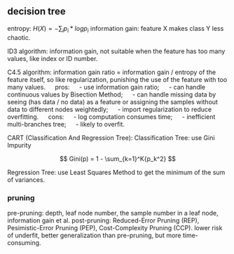 ## decision tree

entropy: $H(X) = - \sum_i{p_i * logp_i}$
information gain: feature X makes class Y less chaotic.

ID3 algorithm: information gain, not suitable when the feature has too many values, like index or ID number.

C4.5 algorithm: information gain ratio = information gain / entropy of the feature itself, so like regularization, punishing the use of the feature with too many values.
&emsp; pros:
&emsp; - use information gain ratio;
&emsp; - can handle continuous values by Bisection Method;
&emsp; - can handle missing data by seeing (has data / no data) as a feature or assigning the samples without data to different nodes weightedly;
&emsp; - import regularization to reduce overfitting.
&emsp; cons:
&emsp; - log computation consumes time;
&emsp; - inefficient multi-branches tree;
&emsp; - likely to overfit.

CART (Classification And Regression Tree):
Classification Tree: use Gini Impurity

$$
Gini(p) = 1 - \sum_{k=1}^K{p_k^2}
$$

Regression Tree: use Least Squares Method to get the minimum of the sum of variances.

### pruning

pre-pruning: depth, leaf node number, the sample number in a leaf node, information gain et al.
post-pruning: Reduced-Error Pruning (REP), Pesimistic-Error Pruning (PEP), Cost-Complexity Pruning (CCP). lower risk of underfit, better generalization than pre-pruning, but more time-consuming.

